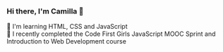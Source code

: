 ### Hi there, I'm Camilla 👋

🌱 I'm learning HTML, CSS and JavaScript<br>
🚀 I recently completed the Code First Girls JavaScript MOOC Sprint and Introduction to Web Development course<br>
 


